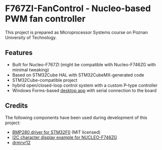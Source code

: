 # F767ZI-FanControl - Nucleo-based PWM fan controller

This project is prepared as Microprocessor Systems course on Poznan University of Technology.

## Features

 - Built for Nucleo-F767ZI (might be compatible with Nucleo-F746ZG with minimal tweaking)
 - Based on STM32Cube HAL with STM32CubeMX-generated code
 - STM32Cube-compatible project
 - hybrid open/closed-loop control system with a custom P-type controller
 - Windows Forms-based [desktop app](https://github.com/mattroot/MS-lab-2023-24-proj-desktop) with serial connection to the board

## Credits

The following components have been used during development of this project:
 - [BMP280 driver for STM32F0](https://github.com/ciastkolog/BMP280_STM32) (MiT licensed)
 - [I2C character display example for NUCLEO-F746ZG](https://github.com/adrianwojcikpp/NUCLEO-F746ZG-Examples-ver-2023-24/tree/main/EXTRAS/LCD_I2C_Example)
 - [drmrvr12](https://figdor32.pl)
 
